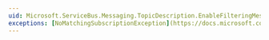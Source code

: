 ```yaml
---
uid: Microsoft.ServiceBus.Messaging.TopicDescription.EnableFilteringMessagesBeforePublishing
exceptions: [NoMatchingSubscriptionException](https://docs.microsoft.com/dotnet/api/microsoft.servicebus.messaging.nomatchingsubscriptionexception): Thrown if no subscriptions are found.
---
```


